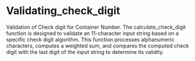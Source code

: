 # Validating_check_digit
Validation of Check digit for Container Number.
The calculate_check_digit function is designed to validate an 11-character input string based on a specific check digit algorithm. This function processes alphanumeric characters, computes a weighted sum, and compares the computed check digit with the last digit of the input string to determine its validity.
